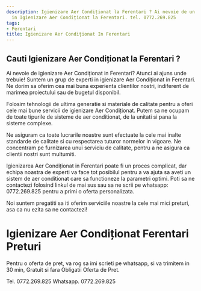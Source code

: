 ```yaml
---
description: Igienizare Aer Condiționat la Ferentari ? Ai nevoie de un profesionist
  in Igienizare Aer Condiționat la Ferentari. tel. 0772.269.825
tags:
- Ferentari
title: Igienizare Aer Condiționat In Ferentari
---
```



## Cauti Igienizare Aer Condiționat la Ferentari ?


Ai nevoie de igienizare Aer Condiționat in Ferentari? Atunci ai ajuns unde trebuie! Suntem un grup de experti in igienizare Aer Condiționat in Ferentari. Ne dorim sa oferim cea mai buna experienta clientilor nostri, indiferent de marimea proiectului sau de bugetul disponibil.

Folosim tehnologii de ultima generatie si materiale de calitate pentru a oferi cele mai bune servicii de igienizare Aer Condiționat. Putem sa ne ocupam de toate tipurile de sisteme de aer conditionat, de la unitati si pana la sisteme complexe.

Ne asiguram ca toate lucrarile noastre sunt efectuate la cele mai inalte standarde de calitate si cu respectarea tuturor normelor in vigoare. Ne concentram pe furnizarea unui serviciu de calitate, pentru a ne asigura ca clientii nostri sunt multumiti.

Igienizarea Aer Condiționat in Ferentari poate fi un proces complicat, dar echipa noastra de experti va face tot posibilul pentru a va ajuta sa aveti un sistem de aer conditionat care sa functioneze la parametri optimi. Poti sa ne contactezi folosind linkul de mai sus sau sa ne scrii pe whatsapp: 0772.269.825  pentru a primi o oferta personalizata. 

Noi suntem pregatiti sa iti oferim serviciile noastre la cele mai mici preturi, asa ca nu ezita sa ne contactezi!

# Igienizare Aer Condiționat Ferentari Preturi
Pentru o oferta de pret, va rog sa imi scrieti pe whatsapp, si va trimitem in 30 min, Gratuit si fara Obligatii Oferta de Pret.

Tel. 0772.269.825
Whatsapp. 0772.269.825